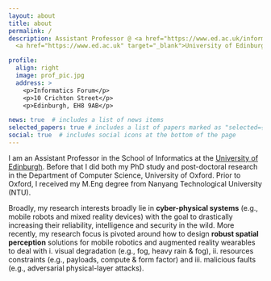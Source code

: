 ```yaml
---
layout: about
title: about
permalink: /
description: Assistant Professor @ <a href="https://www.ed.ac.uk/informatics" target="_blank">School of Informatics</a>, 
  <a href="https://www.ed.ac.uk" target="_blank">University of Edinburgh</a> 

profile:
  align: right
  image: prof_pic.jpg
  address: >
    <p>Informatics Forum</p>
    <p>10 Crichton Street</p>
    <p>Edinburgh, EH8 9AB</p>

news: true  # includes a list of news items
selected_papers: true # includes a list of papers marked as "selected={true}"
social: true  # includes social icons at the bottom of the page
---
```


I am an Assistant Professor in the School of Informatics at the [University of Edinburgh](http://web.inf.ed.ac.uk/ipab). Before that I did both my PhD study and post-doctoral research in the Department of Computer Science, University of Oxford. Prior to Oxford, I received my M.Eng degree from Nanyang Technological University (NTU). 

<!-- Research
====== -->

Broadly, my research interests broadly lie in **cyber-physical systems** (e.g., mobile robots and mixed reality devices) with the goal to drastically increasing their reliability, intelligence and security in the wild. More recently, my research focus is pivoted around how to design **robust spatial perception** solutions for mobile robotics and augmented reality wearables to deal with i. visual degradation (e.g., fog, heavy rain & fog), ii. resources constraints (e.g., payloads, compute & form factor) and iii. malicious faults (e.g., adversarial physical-layer attacks).

<!-- Put your address / P.O. box / other info right below your picture. You can also disable any these elements by editing `profile` property of the YAML header of your `_pages/about.md`. Edit `_bibliography/papers.bib` and Jekyll will render your [publications page](/al-folio/publications/) automatically.

Link to your social media connections, too. This theme is set up to use [Font Awesome icons](http://fortawesome.github.io/Font-Awesome/) and [Academicons](https://jpswalsh.github.io/academicons/), like the ones below. Add your Facebook, Twitter, LinkedIn, Google Scholar, or just disable all of them.
 -->